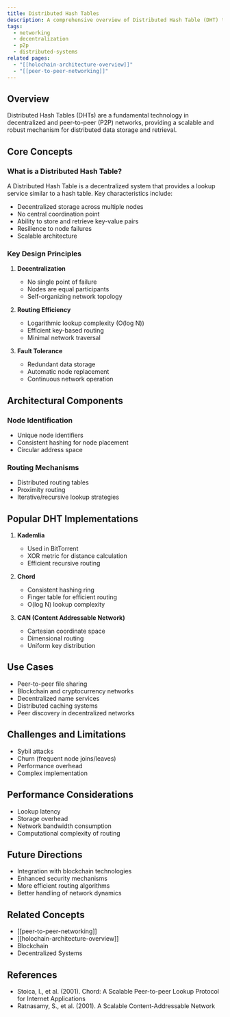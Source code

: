 ```yaml
---
title: Distributed Hash Tables
description: A comprehensive overview of Distributed Hash Table (DHT) technology in decentralized systems
tags:
  - networking
  - decentralization
  - p2p
  - distributed-systems
related pages:
  - "[[holochain-architecture-overview]]"
  - "[[peer-to-peer-networking]]"
---
```


## Overview

Distributed Hash Tables (DHTs) are a fundamental technology in decentralized and peer-to-peer (P2P) networks, providing a scalable and robust mechanism for distributed data storage and retrieval.

## Core Concepts

### What is a Distributed Hash Table?

A Distributed Hash Table is a decentralized system that provides a lookup service similar to a hash table. Key characteristics include:

- Decentralized storage across multiple nodes
- No central coordination point
- Ability to store and retrieve key-value pairs
- Resilience to node failures
- Scalable architecture

### Key Design Principles

1. **Decentralization**
   - No single point of failure
   - Nodes are equal participants
   - Self-organizing network topology

2. **Routing Efficiency**
   - Logarithmic lookup complexity (O(log N))
   - Efficient key-based routing
   - Minimal network traversal

3. **Fault Tolerance**
   - Redundant data storage
   - Automatic node replacement
   - Continuous network operation

## Architectural Components

### Node Identification
- Unique node identifiers
- Consistent hashing for node placement
- Circular address space

### Routing Mechanisms
- Distributed routing tables
- Proximity routing
- Iterative/recursive lookup strategies

## Popular DHT Implementations

1. **Kademlia**
   - Used in BitTorrent
   - XOR metric for distance calculation
   - Efficient recursive routing

2. **Chord**
   - Consistent hashing ring
   - Finger table for efficient routing
   - O(log N) lookup complexity

3. **CAN (Content Addressable Network)**
   - Cartesian coordinate space
   - Dimensional routing
   - Uniform key distribution

## Use Cases

- Peer-to-peer file sharing
- Blockchain and cryptocurrency networks
- Decentralized name services
- Distributed caching systems
- Peer discovery in decentralized networks

## Challenges and Limitations

- Sybil attacks
- Churn (frequent node joins/leaves)
- Performance overhead
- Complex implementation

## Performance Considerations

- Lookup latency
- Storage overhead
- Network bandwidth consumption
- Computational complexity of routing

## Future Directions

- Integration with blockchain technologies
- Enhanced security mechanisms
- More efficient routing algorithms
- Better handling of network dynamics

## Related Concepts

- [[peer-to-peer-networking]]
- [[holochain-architecture-overview]]
- Blockchain
- Decentralized Systems

## References

- Stoica, I., et al. (2001). Chord: A Scalable Peer-to-peer Lookup Protocol for Internet Applications
- Ratnasamy, S., et al. (2001). A Scalable Content-Addressable Network
